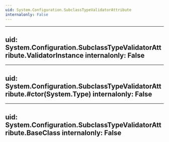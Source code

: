 ```yaml
---
uid: System.Configuration.SubclassTypeValidatorAttribute
internalonly: False
---
```


---
uid: System.Configuration.SubclassTypeValidatorAttribute.ValidatorInstance
internalonly: False
---

---
uid: System.Configuration.SubclassTypeValidatorAttribute.#ctor(System.Type)
internalonly: False
---

---
uid: System.Configuration.SubclassTypeValidatorAttribute.BaseClass
internalonly: False
---
